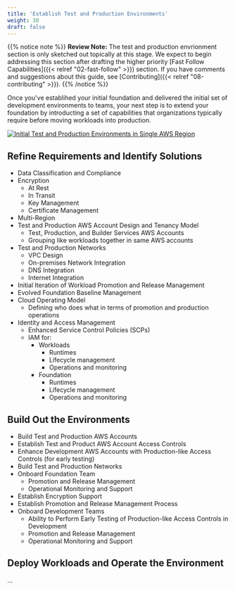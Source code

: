 ```yaml
---
title: 'Establish Test and Production Environments'
weight: 30
draft: false
---
```


{{% notice note %}}
**Review Note:** The test and production envrionment section is only sketched out topically at this stage. We expect to begin addressing this section after drafting the higher priority [Fast Follow Capabilities]({{< relref "02-fast-follow" >}}) section. If you have comments and suggestions about this guide, see [Contributing]({{< relref "08-contributing" >}}).
{{% /notice %}}

Once you've establihed your initial foundation and delivered the initial set of development environments to teams, your next step is to extend your foundation by introducting a set of capabilities that organizations typically require before moving workloads into production.

[![Initial Test and Production Environments in Single AWS Region](/images/03-test-prod/test-prod-single-region.png)](/images/03-test-prod/test-prod-single-region.png)

## Refine Requirements and Identify Solutions

* Data Classification and Compliance
* Encryption
  * At Rest
  * In Transit
  * Key Management 
  * Certificate Management
* Multi-Region
* Test and Production AWS Account Design and Tenancy Model
  * Test, Production, and Builder Services AWS Accounts
  * Grouping like workloads together in same AWS accounts
* Test and Production Networks
  * VPC Design
  * On-premises Network Integration
  * DNS Integration
  * Internet Integration
* Initial Iteration of Workload Promotion and Release Management
* Evolved Foundation Baseline Management
* Cloud Operating Model
  * Defining who does what in terms of promotion and production operations
* Identity and Access Management
  * Enhanced Service Control Policies (SCPs)
  * IAM for:
    * Workloads
      * Runtimes
      * Lifecycle management
      * Operations and monitoring
    * Foundation
      * Runtimes
      * Lifecycle management
      * Operations and monitoring

## Build Out the Environments

* Build Test and Production AWS Accounts
* Establish Test and Product AWS Account Access Controls
* Enhance Development AWS Accounts with Production-like Access Controls (for early testing)
* Build Test and Production Networks
* Onboard Foundation Team
  * Promotion and Release Management
  * Operational Monitoring and Support
* Establish Encryption Support
* Establish Promotion and Release Management Process
* Onboard Development Teams
  * Ability to Perform Early Testing of Production-like Access Controls in Development
  * Promotion and Release Management
  * Operational Monitoring and Support
  
## Deploy Workloads and Operate the Environment

...